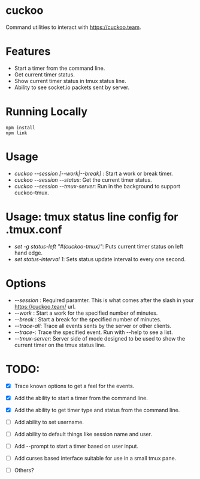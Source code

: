 # cuckoo
Command utilities to interact with https://cuckoo.team.

# Features
* Start a timer from the command line.
* Get current timer status.
* Show current timer status in tmux status line.
* Ability to see socket.io packets sent by server.

# Running Locally
    npm install
    npm link
    
# Usage
* *cuckoo --session <name> [--work|--break] <minutes>*: Start a work or break timer.
* *cuckoo --session <name> --status*: Get the current timer status.
* *cuckoo --session <name> --tmux-server*: Run in the background to support cuckoo-tmux.

# Usage: tmux status line config for .tmux.conf
* *set -g status-left "#(cuckoo-tmux)"*: Puts current timer status on left hand edge.
* *set status-interval 1*: Sets status update interval to every one second.

# Options
* *--session <name>*: Required paramter. This is what comes after the slash in your https://cuckoo.team/ url.
* *--work <minutes>*: Start a work for the specified number of minutes.
* *--break <minutes>*: Start a break for the specified number of minutes.
* *--trace-all*: Trace all events sents by the server or other clients.
* *--trace-<event-name>*: Trace the specified event. Run with --help to see a list.
* *--tmux-server*: Server side of mode designed to be used to show the current timer on the tmux status line.

# TODO:
- [x] Trace known options to get a feel for the events.
- [x] Add the ability to start a timer from the command line.
- [x] Add the ability to get timer type and status from the command line.
- [ ] Add ability to set username.
- [ ] Add ability to default things like session name and user.
- [ ] Add --prompt to start a timer based on user input.
- [ ] Add curses based interface suitable for use in a small tmux pane.
- [ ] Others?

